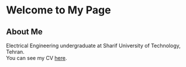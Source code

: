 # Welcome to My Page

## About Me

Electrical Engineering undergraduate at Sharif University of Technology, Tehran. <br/>
You can see my CV [here]("").
